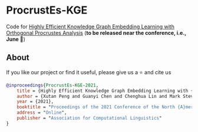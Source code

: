 # ProcrustEs-KGE
Code for [Highly Efficient Knowledge Graph Embedding Learning with Orthogonal Procrustes Analysis](https://arxiv.org/abs/2104.04676) (__to be released near the conference, i.e., June :eyes:__)

## About
If you like our project or find it useful, please give us a :star: and cite us
```bib
@inproceedings{ProcrustEs-KGE-2021,
    title = {Highly Efficient Knowledge Graph Embedding Learning with {O}rthogonal {P}rocrustes {A}nalysis}, 
    author = {Xutan Peng and Guanyi Chen and Chenghua Lin and Mark Stevenson},
    year = {2021},
    booktitle = "Proceedings of the 2021 Conference of the North {A}merican Chapter of the Association for Computational Linguistics: Human Language Technologies",
    address = "Online",
    publisher = "Association for Computational Linguistics"
}
```
